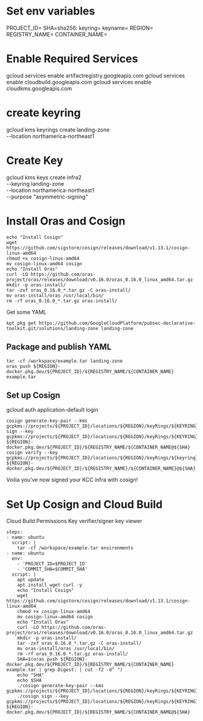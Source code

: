 # Set env variables

PROJECT_ID=<targetprojectid>
SHA=sha256:<containersha>
keyring=<keyring>
keyname=<keyname>
REGION=<region>
REGISTRY_NAME=<registry-name>
CONTAINER_NAME=<container-name>

# Enable Required Services
gcloud services enable artifactregistry.googleapis.com
gcloud services enable cloudbuild.googleapis.com
gcloud services enable cloudkms.googleapis.com


# create keyring 
gcloud kms keyrings create landing-zone \
    --location northamerica-northeast1

# Create Key
gcloud kms keys create infra2 \
    --keyring landing-zone \
    --location northamerica-northeast1 \
    --purpose "asymmetric-signing"

# Install Oras and Cosign

```
echo "Install Cosign"
wget https://github.com/sigstore/cosign/releases/download/v1.13.1/cosign-linux-amd64
chmod +x cosign-linux-amd64
mv cosign-linux-amd64 cosign
echo "Install Oras"
curl -LO https://github.com/oras-project/oras/releases/download/v0.16.0/oras_0.16.0_linux_amd64.tar.gz
mkdir -p oras-install/
tar -zxf oras_0.16.0_*.tar.gz -C oras-install/
mv oras-install/oras /usr/local/bin/
rm -rf oras_0.16.0_*.tar.gz oras-install/
```

Get some YAML
```
kpt pkg get https://github.com/GoogleCloudPlatform/pubsec-declarative-toolkit.git/solutions/landing-zone landing-zone
```

## Package and publish YAML
```
tar -cf /workspace/example.tar landing-zone
oras push ${REGION}-docker.pkg.dev/${PROJECT_ID}/${REGISTRY_NAME/${CONTAINER_NAME} example.tar
```

## Set up Cosign
gcloud auth application-default login

```
cosign generate-key-pair --kms gcpkms://projects/${PROJECT_ID}/locations/${REGION}/keyRings/${KEYRING}/cryptoKeys/${KEYNAME}cosign sign --key gcpkms://projects/${PROJECT_ID}/locations/${REGION}/keyRings/${KEYRING}/cryptoKeys/${KEYNAME} ${REGION}-docker.pkg.dev/${PROJECT_ID}/${REGISTRY_NAME/${CONTAINER_NAME@${SHA}
cosign verify --key gcpkms://projects/${PROJECT_ID}/locations/${REGION}/keyRings/${keyring}/cryptoKeys/${keyname} ${REGION}-docker.pkg.dev/${PROJECT_ID}/${REGISTRY_NAME}/${CONTAINER_NAME}@${SHA}
```

Voilia you've now signed your KCC infra with cosign!

# Set Up Cosign and Cloud Build

Cloud Build Permissions
Key verifier/signer
key viewer


```
steps:
- name: ubuntu
  script: |
    tar -cf /workspace/example.tar environments
- name: ubuntu
  env:
    - 'PROJECT_ID=$PROJECT_ID'
    - 'COMMIT_SHA=$COMMIT_SHA'
  script: |
    apt update
    apt install wget curl -y
    echo "Install Cosign"
    wget https://github.com/sigstore/cosign/releases/download/v1.13.1/cosign-linux-amd64
    chmod +x cosign-linux-amd64
    mv cosign-linux-amd64 cosign
    echo "Install Oras"
    curl -LO https://github.com/oras-project/oras/releases/download/v0.16.0/oras_0.16.0_linux_amd64.tar.gz
    mkdir -p oras-install/
    tar -zxf oras_0.16.0_*.tar.gz -C oras-install/
    mv oras-install/oras /usr/local/bin/
    rm -rf oras_0.16.0_*.tar.gz oras-install/
    SHA=$(oras push ${REGION}-docker.pkg.dev/${PROJECT_ID}/${REGISTRY_NAME/${CONTAINER_NAME} example.tar | grep Digest: | cut -f2 -d" ")
    echo "SHA"
    echo $SHA
    ./cosign generate-key-pair --kms gcpkms://projects/${PROJECT_ID}/locations/${REGION}/keyRings/${KEYRING}/cryptoKeys/${KEYNAME}
    ./cosign sign --key gcpkms://projects/${PROJECT_ID}/locations/${REGION}/keyRings/${KEYRING}/cryptoKeys/${KEYNAME} ${REGION}-docker.pkg.dev/${PROJECT_ID}/${REGISTRY_NAME/${CONTAINER_NAME@${SHA}
```